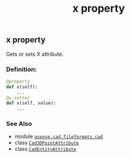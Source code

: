 ﻿---
title: x property
second_title: Aspose.CAD for Python via .NET API References
description: 
type: docs
weight: 60
url: /python-net/aspose.cad.fileformats.cad/cad3dpointattribute/x/
is_root: false
---

## x property


Gets or sets X attribute.
### Definition:
```python
@property
def x(self):
    ...
@x.setter
def x(self, value):
    ...
```

### See Also
* module [`aspose.cad.fileformats.cad`](../../)
* class [`Cad3DPointAttribute`](/cad/python-net/aspose.cad.fileformats.cad/cad3dpointattribute)
* class [`CadEntityAttribute`](/cad/python-net/aspose.cad.fileformats.cad/cadentityattribute)
